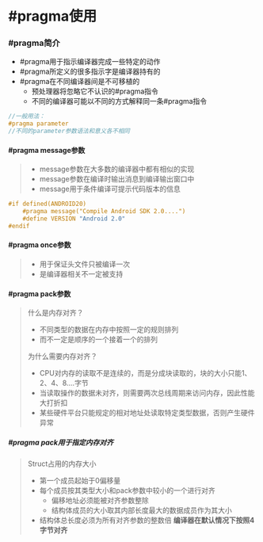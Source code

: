 <!--
 * @Author: your name
 * @Date: 2021-09-22 09:21:52
 * @LastEditTime: 2021-09-22 10:19:35
 * @LastEditors: Please set LastEditors
 * @Description: In User Settings Edit
 * @FilePath: /WorkSpace/C/C进阶/04.md
-->
# #pragma使用

### #pragma简介
- #pragma用于指示编译器完成一些特定的动作
- #pragma所定义的很多指示字是编译器持有的
- #pragma在不同编译器间是不可移植的
  - 预处理器将忽略它不认识的#pragma指令
  - 不同的编译器可能以不同的方式解释同一条#pragma指令
```C
//一般用法：
#pragma parameter
//不同的parameter参数语法和意义各不相同
```
#### #pragma message参数
> - message参数在大多数的编译器中都有相似的实现
> - message参数在编译时输出消息到编译输出窗口中
> - message用于条件编译可提示代码版本的信息
```C
#if defined(ANDROID20)
    #pragma message("Compile Android SDK 2.0....")
    #define VERSION "Android 2.0"
#endif
```

#### #pragma once参数
> - 用于保证头文件只被编译一次
> - 是编译器相关不一定被支持

#### #pragma pack参数

> 什么是内存对齐？
> - 不同类型的数据在内存中按照一定的规则排列
> - 而不一定是顺序的一个接着一个的排列
>
> 为什么需要内存对齐？
> - CPU对内存的读取不是连续的，而是分成块读取的，块的大小只能1、2、4、8....字节
> - 当读取操作的数据未对齐，则需要两次总线周期来访问内存，因此性能大打折扣
> - 某些硬件平台只能规定的相对地址处读取特定类型数据，否则产生硬件异常

#####  #pragma pack用于指定内存对齐

> Struct占用的内存大小
> - 第一个成员起始于0偏移量
> - 每个成员按其类型大小和pack参数中较小的一个进行对齐
>   - 偏移地址必须能被对齐参数整除
>   - 结构体成员的大小取其内部长度最大的数据成员作为其大小
> - 结构体总长度必须为所有对齐参数的整数倍
> <b>编译器在默认情况下按照4字节对齐</b>
>
